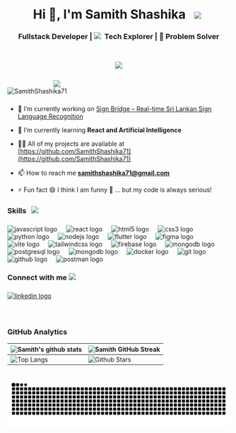<h1 align="center">Hi 👋, I'm Samith Shashika  
    &nbsp <img src="https://github.com/Anmol-Baranwal/Cool-GIFs-For-GitHub/assets/74038190/7bb1e704-6026-48f9-8435-2f4d40101348" width="75">&nbsp;</h1>

###

<h3 align="center">Fullstack Developer | 
  <img src="https://github.com/Anmol-Baranwal/Cool-GIFs-For-GitHub/assets/74038190/2c0eef4b-7b75-42bd-9722-4bea97a2d532" width="30">&nbsp; Tech Explorer | 🎨 Problem Solver</h3>
  </br>

<p align="center">
	<a href="https://github.com/SamithShashika71">
		<img src="https://readme-typing-svg.herokuapp.com?lines=Software+Engineering+Undergraduate;Full+Stack+Developer;AI+and+Mobile+Apps&center=true&width=380&height=45">
	</a>
</p>

###

<img align="right" src="https://user-images.githubusercontent.com/74038190/229223263-cf2e4b07-2615-4f87-9c38-e37600f8381a.gif" width="400">

<p align="left"> <img src="https://komarev.com/ghpvc/?username=SamithShashika71&label=Profile%20views&color=0e75b6&style=flat" alt="SamithShashika71" /> </p>

###

- 🔭 I’m currently working on [Sign Bridge – Real-time Sri Lankan Sign Language Recognition](https://github.com/SamithShashika71/Sign-Bridge)  

- 🌱 I’m currently learning **React and Artificial Intelligence**  

- 👨‍💻 All of my projects are available at [https://github.com/SamithShashika71](https://github.com/SamithShashika71)

- 📫 How to reach me **samithshashika71@gmail.com**

- ⚡ Fun fact 😄 I think I am funny 🤖 … but my code is always serious!

###

### Skills &nbsp; <img src = "https://media2.giphy.com/media/QssGEmpkyEOhBCb7e1/giphy.gif" width = 32px> 

###

<div align="left">
  <img src="https://cdn.jsdelivr.net/gh/devicons/devicon/icons/javascript/javascript-original.svg" height="30" alt="javascript logo"  />
  <img width="12" />
  <img src="https://skillicons.dev/icons?i=react" height="30" alt="react logo"  />
  <img width="12" />
  <img src="https://cdn.jsdelivr.net/gh/devicons/devicon/icons/html5/html5-original.svg" height="30" alt="html5 logo"  />
  <img width="12" />
  <img src="https://cdn.jsdelivr.net/gh/devicons/devicon/icons/css3/css3-original.svg" height="30" alt="css3 logo"  />
  <img width="12" />
  <img src="https://cdn.jsdelivr.net/gh/devicons/devicon/icons/python/python-original.svg" height="30" alt="python logo"  />
  <img width="12" />
  <img src="https://cdn.jsdelivr.net/gh/devicons/devicon/icons/nodejs/nodejs-original.svg" height="30" alt="nodejs logo"  />
  <img width="12" />
  <img src="https://cdn.jsdelivr.net/gh/devicons/devicon/icons/flutter/flutter-original.svg" height="30" alt="flutter logo"  />
  <img width="12" />
  <img src="https://cdn.jsdelivr.net/gh/devicons/devicon/icons/figma/figma-original.svg" height="30" alt="figma logo"  />
  <img width="12" />
  <img src="https://skillicons.dev/icons?i=vite" height="30" alt="vite logo"  />
  <img width="12" />
  <img src="https://skillicons.dev/icons?i=tailwind" height="30" alt="tailwindcss logo"  />
  <img width="12" />
  <img src="https://cdn.jsdelivr.net/gh/devicons/devicon/icons/firebase/firebase-plain.svg" height="30" alt="firebase logo"  />
  <img width="12" />
  <img src="https://cdn.jsdelivr.net/gh/devicons/devicon/icons/mongodb/mongodb-original.svg" height="30" alt="mongodb logo"  />
  <img width="12" />
  <img src="https://cdn.jsdelivr.net/gh/devicons/devicon/icons/postgresql/postgresql-original.svg" height="30" alt="postgresql logo" /> <img width="12" /> <img src="https://skillicons.dev/icons?i=mongodb"   height="30" alt="mongodb logo" /> 
  <img width="12" />
  <img src="https://skillicons.dev/icons?i=docker" height="30" alt="docker logo"  />
  <img width="12" />
  <img src="https://skillicons.dev/icons?i=git" height="30" alt="git logo"  />
  <img width="12" />
  <img src="https://skillicons.dev/icons?i=github" height="30" alt="github logo"  />
  <img width="12" />
  <img src="https://skillicons.dev/icons?i=postman" height="30" alt="postman logo"  />
</div>

###

### Connect with me <img src='https://raw.githubusercontent.com/ShahriarShafin/ShahriarShafin/main/Assets/handshake.gif' width="100px"> 

###

<div align="left">
  <a href="https://www.linkedin.com/in/samith-sashika" target="_blank">
    <img src="https://raw.githubusercontent.com/maurodesouza/profile-readme-generator/master/src/assets/icons/social/linkedin/default.svg" width="52" height="40" alt="linkedin logo"  />
  </a>
</div>

###

<br clear="both">

### GitHub Analytics 

| ![Samith's github stats](https://github-readme-stats.vercel.app/api?username=SamithShashika71&show_icons=true&theme=tokyonight) | ![Samith GitHub Streak](https://github-readme-streak-stats.herokuapp.com/?user=SamithShashika71&theme=tokyonight) |
| --- | --- |
| ![Top Langs](https://github-readme-stats.vercel.app/api/top-langs/?username=SamithShashika71&theme=tokyonight) | ![Github Stars](https://github-readme-stats.vercel.app/api?username=SamithShashika71&show_icons=true&locale=en&count_private=true&hide_rank=true&custom_title=My%20GitHub%20Stats&disable_animations=true&theme=tokyonight) |

<br clear="both">

<img src="https://raw.githubusercontent.com/UlinduRasantha/UlinduRasantha/output/snake.svg" alt="Snake animation" />  
